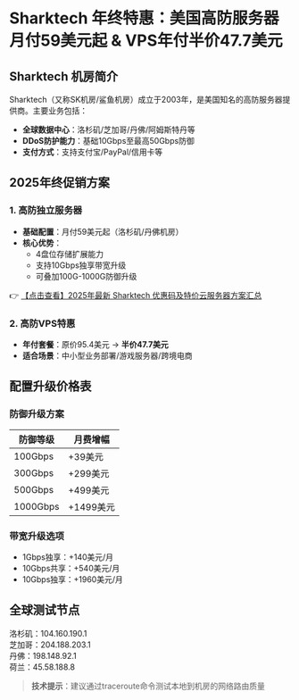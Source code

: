 # Sharktech 年终特惠：美国高防服务器月付59美元起 & VPS年付半价47.7美元

## Sharktech 机房简介

Sharktech（又称SK机房/鲨鱼机房）成立于2003年，是美国知名的高防服务器提供商。主要业务包括：

- **全球数据中心**：洛杉矶/芝加哥/丹佛/阿姆斯特丹等
- **DDoS防护能力**：基础10Gbps至最高50Gbps防御
- **支付方式**：支持支付宝/PayPal/信用卡等

## 2025年终促销方案

### 1. 高防独立服务器
- **基础配置**：月付59美元起（洛杉矶/丹佛机房）
- **核心优势**：
  - 4盘位存储扩展能力
  - 支持10Gbps独享带宽升级
  - 可叠加100G-1000G防御升级

👉 [【点击查看】2025年最新 Sharktech 优惠码及特价云服务器方案汇总](https://bit.ly/Sharktech)

### 2. 高防VPS特惠
- **年付套餐**：原价95.4美元 → **半价47.7美元**
- **适合场景**：中小型业务部署/游戏服务器/跨境电商

## 配置升级价格表

### 防御升级方案
| 防御等级 | 月费增幅 |
|---------|---------|
| 100Gbps | +39美元 |
| 300Gbps | +299美元 |
| 500Gbps | +499美元 |
| 1000Gbps | +1499美元 |

### 带宽升级选项
- 1Gbps独享：+140美元/月
- 10Gbps共享：+540美元/月
- 10Gbps独享：+1960美元/月

## 全球测试节点

洛杉矶：104.160.190.1  
芝加哥：204.188.203.1  
丹佛：198.148.92.1  
荷兰：45.58.188.8

> **技术提示**：建议通过traceroute命令测试本地到机房的网络路由质量